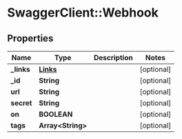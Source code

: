 # SwaggerClient::Webhook

## Properties
Name | Type | Description | Notes
------------ | ------------- | ------------- | -------------
**_links** | [**Links**](Links.md) |  | [optional] 
**_id** | **String** |  | [optional] 
**url** | **String** |  | [optional] 
**secret** | **String** |  | [optional] 
**on** | **BOOLEAN** |  | [optional] 
**tags** | **Array&lt;String&gt;** |  | [optional] 


